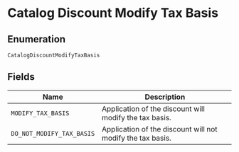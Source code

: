 <!-- Optimized: 2025-10-06 -->
<!-- RPM: 1.6.2.1.1.6.2.1_catalog-discount-modify-tax-basis_20251006 -->
<!-- Session: E2E RPM DNA Application -->
<!-- AOM: RND (Reggie & Dro) -->
<!-- COI: TECHNOLOGY -->
<!-- RPM: HIGH -->
<!-- ACTION: BUILD -->


# Catalog Discount Modify Tax Basis

## Enumeration

`CatalogDiscountModifyTaxBasis`

## Fields

| Name | Description |
|  --- | --- |
| `MODIFY_TAX_BASIS` | Application of the discount will modify the tax basis. |
| `DO_NOT_MODIFY_TAX_BASIS` | Application of the discount will not modify the tax basis. |
